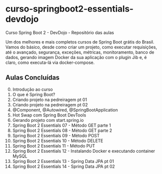# curso-springboot2-essentials-devdojo
Curso Spring Boot 2 - DevDojo - Repositório das aulas

Um dos melhores e mais completos cursos de Spring Boot grátis do Brasil. Vamos do básico, 
desde como criar um projeto, como executar requisições, até o avançado, segurança, exceções, 
métricas, monitoramento, banco de dados, gerando imagem Docker da sua aplicação com o plugin Jib e, 
é claro, como executa-lá via docker-compose.

## Aulas Concluídas

0. Introdução ao curso
1. O que é Spring Boot?
2. Criando projeto na pedreiragem pt 01
3. Criando projeto na pedreiragem pt 02
4. @Component, @Autowired, @SpringBootApplication
5. Hot Swap com Spring Boot DevTools
6. Gerando projeto com start.spring.io
7. Spring Boot 2 Essentials 07 - Método GET parte 1
8. Spring Boot 2 Essentials 08 - Método GET parte 2
9. Spring Boot 2 Essentials 09 - Método POST
10. Spring Boot 2 Essentials 10 - Método DELETE
11. Spring Boot 2 Essentials 11 - Método PUT
12. Spring Boot 2 Essentials 12 - Instalando Docker e executando container MySQL
13. Spring Boot 2 Essentials 13 - Spring Data JPA pt 01
14. Spring Boot 2 Essentials 14 - Spring Data JPA pt 02